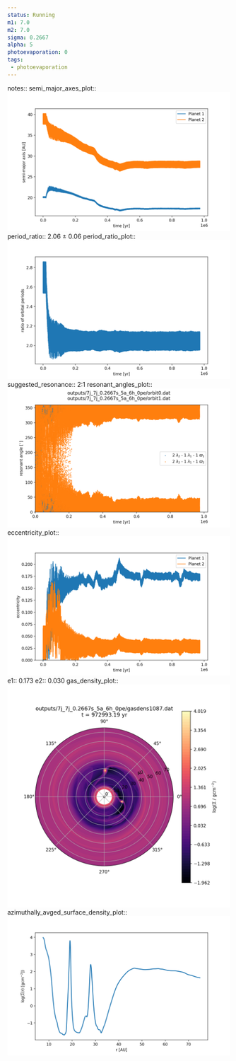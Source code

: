```yaml
---
status: Running
m1: 7.0
m2: 7.0
sigma: 0.2667
alpha: 5
photoevaporation: 0
tags:
 - photoevaporation
---
```


notes::
semi_major_axes_plot:: ![semi_major_axes_7j_7j_0.2667s_5a_6h_0pe.png](plots/semi_major_axes/semi_major_axes_7j_7j_0.2667s_5a_6h_0pe.png)
period_ratio:: 2.06 ± 0.06
period_ratio_plot:: ![period_ratio_7j_7j_0.2667s_5a_6h_0pe.png](plots/period_ratio/period_ratio_7j_7j_0.2667s_5a_6h_0pe.png)
suggested_resonance:: 2:1
resonant_angles_plot:: ![resonant_angles_7j_7j_0.2667s_5a_6h_0pe.png](plots/resonant_angles/resonant_angles_7j_7j_0.2667s_5a_6h_0pe.png)
eccentricity_plot:: ![eccentricity_7j_7j_0.2667s_5a_6h_0pe.png](plots/eccentricity/eccentricity_7j_7j_0.2667s_5a_6h_0pe.png)
e1:: 0.173
e2:: 0.030
gas_density_plot:: ![gas_density_7j_7j_0.2667s_5a_6h_0pe.png](plots/gas_density/gas_density_7j_7j_0.2667s_5a_6h_0pe.png)
azimuthally_avged_surface_density_plot:: ![azimuthally_avged_surface_density_7j_7j_0.2667s_5a_6h_0pe.png](plots/azimuthally_avged_surface_density/azimuthally_avged_surface_density_7j_7j_0.2667s_5a_6h_0pe.png)
